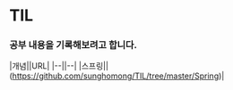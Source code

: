 # TIL

### 공부 내용을 기록해보려고 합니다.

|개념||URL|
|--||--|
|스프링||(https://github.com/sunghomong/TIL/tree/master/Spring)|
